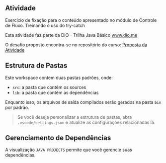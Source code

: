 ## Atividade 

Exercício de fixação para o conteúdo apresentado no módulo de Controle de Fluxo. Treinando o uso do try-catch

Esta atividade faz parte da DIO - Trilha Java Básico
www.dio.me

O desafio proposto encontra-se no repositório do curso: 
[Proposta da Atividade](https://github.com/digitalinnovationone/trilha-java-basico/tree/main/desafios/controle-fluxo)

## Estrutura de Pastas

Este workspace contem duas pastas padrões, onde:

- `src`: a pasta que contém os sources
- `lib`: a pasta que contém as dependências

Enquanto isso, os arquivos de saída compilados serão gerados na pasta `bin` por padrão.

> Se você deseja personalizar a estrutura de pastas, abra `.vscode/settings.json` e atualize as configurações relacionadas lá.

## Gerenciamento de Dependências

A visualização `JAVA PROJECTS` permite que você gerencie suas dependências.